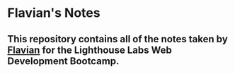 # Flavian's Notes
## This repository contains all of the notes taken by [Flavian](https://github.com/flave19) for the Lighthouse Labs Web Development Bootcamp.
